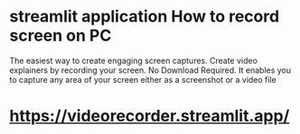 # streamlit application How to record screen on PC 
The easiest way to create engaging screen captures. 
Create video explainers by recording your screen. No Download Required. 
It enables you to capture any area of your screen either as a screenshot or a video file
# https://videorecorder.streamlit.app/
